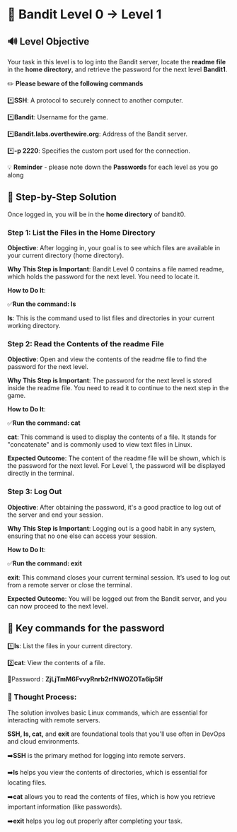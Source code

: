 # 🎲 Bandit Level 0 → Level 1



## :loud_sound: Level Objective


Your task in this level is to log into the Bandit server, locate the **readme file** in the **home directory**, and retrieve the password for the next level **Bandit1**.




:pencil2: **Please beware of the following commands**

:asterisk:**SSH**: A protocol to securely connect to another computer.

:asterisk:**Bandit**: Username for the game.

:asterisk:**Bandit.labs.overthewire.org**: Address of the Bandit server.

:asterisk:**-p 2220**: Specifies the custom port used for the connection.





:bulb: **Reminder** - please note down the **Passwords** for each level as you go along





## :page_with_curl: Step-by-Step Solution 


Once logged in, you will be in the **home directory** of bandit0.



### Step 1: List the Files in the Home Directory

**Objective**: After logging in, your goal is to see which files are available in your current directory (home directory).

**Why This Step is Important**: Bandit Level 0 contains a file named readme, which holds the password for the next level. You need to locate it.

**How to Do It**:

:white_check_mark:**Run the command: ls**


**ls**: This is the command used to list files and directories in your current working directory.


### Step 2: Read the Contents of the readme File

**Objective**: Open and view the contents of the readme file to find the password for the next level.

**Why This Step is Important**: The password for the next level is stored inside the readme file. You need to read it to continue to the next step in the game.

**How to Do It**:

:white_check_mark:**Run the command: cat**


**cat**: This command is used to display the contents of a file. It stands for "concatenate" and is commonly used to view text files in Linux.


**Expected Outcome**: The content of the readme file will be shown, which is the password for the next level. For Level 1, the password will be displayed directly in the terminal.

### Step 3: Log Out 

**Objective**: After obtaining the password, it's a good practice to log out of the server and end your session.

**Why This Step is Important**: Logging out is a good habit in any system, ensuring that no one else can access your session.

**How to Do It**:

:white_check_mark:**Run the command: exit**



**exit**: This command closes your current terminal session. It’s used to log out from a remote server or close the terminal.

**Expected Outcome**: You will be logged out from the Bandit server, and you can now proceed to the next level.




## :round_pushpin: Key commands for the password


:one:**ls**: List the files in your current directory.

:two:**cat**: View the contents of a file.


🔑Password : **ZjLjTmM6FvvyRnrb2rfNWOZOTa6ip5If**






### :mag_right: Thought Process:

The solution involves basic Linux commands, which are essential for interacting with remote servers. 


**SSH, ls, cat,** and **exit** are foundational tools that you'll use often in DevOps and cloud environments.



:arrow_right:**SSH** is the primary method for logging into remote servers.

:arrow_right:**ls** helps you view the contents of directories, which is essential for locating files.

:arrow_right:**cat** allows you to read the contents of files, which is how you retrieve important information (like passwords).

:arrow_right:**exit** helps you log out properly after completing your task.









